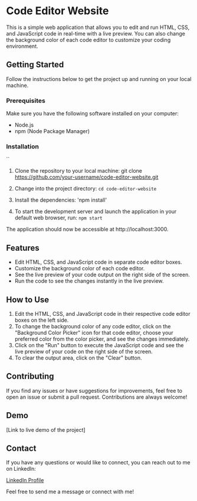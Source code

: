 # Code Editor Website

This is a simple web application that allows you to edit and run HTML, CSS, and JavaScript code in real-time with a live preview. You can also change the background color of each code editor to customize your coding environment.

## Getting Started

Follow the instructions below to get the project up and running on your local machine.

### Prerequisites

Make sure you have the following software installed on your computer:

- Node.js
- npm (Node Package Manager)

### Installation

``
1. Clone the repository to your local machine:
git clone https://github.com/your-username/code-editor-website.git

2. Change into the project directory:
    `cd code-editor-website`

3. Install the dependencies:
  'npm install'

4. To start the development server and launch the application in your default web browser, run:
  `npm start`

The application should now be accessible at http://localhost:3000.

## Features

- Edit HTML, CSS, and JavaScript code in separate code editor boxes.
- Customize the background color of each code editor.
- See the live preview of your code output on the right side of the screen.
- Run the code to see the changes instantly in the live preview.

## How to Use

1. Edit the HTML, CSS, and JavaScript code in their respective code editor boxes on the left side.
2. To change the background color of any code editor, click on the "Background Color Picker" icon for that code editor, choose your preferred color from the color picker, and see the changes immediately.
3. Click on the "Run" button to execute the JavaScript code and see the live preview of your code on the right side of the screen.
4. To clear the output area, click on the "Clear" button.

## Contributing

If you find any issues or have suggestions for improvements, feel free to open an issue or submit a pull request. Contributions are always welcome!

## Demo

[Link to live demo of the project]

## Contact

If you have any questions or would like to connect, you can reach out to me on LinkedIn:

[LinkedIn Profile](https://www.linkedin.com/in/rishabh-srivastava-b68684262/)

Feel free to send me a message or connect with me!